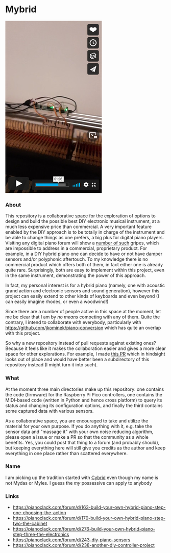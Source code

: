 # Mybrid

[![See it in action](vimeo.jpg)](https://vimeo.com/669038601 "See it in action - Click to Watch!")


### About

This repository is a collaborative space for the exploration of options to design and build the possible best
DIY electronic musical instrument, at a much less expensive price than commercial. A very important feature
enabled by the DIY approach is to be totally in charge of the instrument and be able to change things as one
prefers, a big plus for digital piano players. Visiting any digital piano forum will show a
[number of such](https://pianoclack.com/forum/u/eddiepiano) gripes, which are impossible
to address in a commercial, proprietary product. For example, in a DIY hybrid piano one can decide to have
or not have damper sensors and/or polyphonic aftertouch. To my knowledge there is no commercial product which
offers both of them, in fact either one is already quite rare. Surprisingly, both are easy to implement within
this project, even in the same instrument, demonstrating the power of this approach.

In fact, my personal interest is for a hybrid piano (namely, one with acoustic grand action and electronic sensors
and sound generation), however this project can easily extend to other kinds of keyboards and
even beyond (I can easily imagine rhodes, or even a woodwind!)

Since there are a number of people active in this space at the moment, let me be clear that I am
by *no means* competing with any of them. Quite the contrary, I intend to collaborate with
everybody, particularly with https://github.com/jkominek/piano-conversion which has quite an overlap with
this project.

So why a new repository instead of pull requests against existing ones? Because it feels like it
makes the collaboration easier and gives a more clear space for other explorations. For example,
I made [this PR](https://github.com/jkominek/piano-conversion/pull/45) which in hindsight looks
out of place and would have better been a subdirectory of this repository instead (I might turn it
into such).

### What
At the moment three main directories make up this repository: one contains the code (firmware) for the
Raspberry Pi Pico controllers, one contains the MIDI-based code (written in Python and hence
cross platform) to query its status and changing
its configuration options, and finally the third contains some captured data with various sensors.

As a collaborative space, you are encouraged to take and utilize the material for your own purpose.
If you do anything with it, e.g. take the sensor data and "massage it" with your own noise reducing
algorithm, please open a issue or make a PR so that the community as a whole benefits. Yes, you could
post that thing to a forum (and probably should), but keeping everything here will still give you
credits as the author and keep everything in one place rather than scattered everywhere.

### Name
I am picking up the tradition started with [Cybrid](https://github.com/ekumanov/cybrid/) even though my
name is not Mydas or Myles. I guess the *my* possessive can apply to anybody

### Links
* https://pianoclack.com/forum/d/163-build-your-own-hybrid-piano-step-one-choosing-the-action
* https://pianoclack.com/forum/d/170-build-your-own-hybrid-piano-step-two-the-cabinet
* https://pianoclack.com/forum/d/276-build-your-own-hybrid-piano-step-three-the-electronics
* https://pianoclack.com/forum/d/243-diy-piano-sensors
* https://pianoclack.com/forum/d/238-another-diy-controller-project
